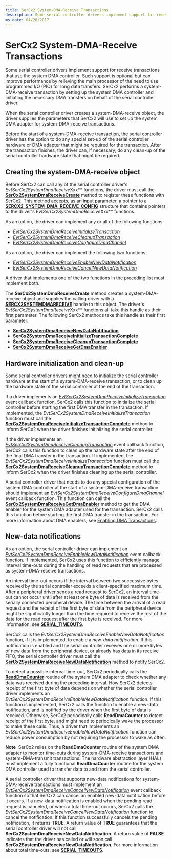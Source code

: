 ```yaml
---
title: SerCx2 System-DMA-Receive Transactions
description: Some serial controller drivers implement support for receive transactions that use the system DMA controller.
ms.date: 04/20/2017
---
```


# SerCx2 System-DMA-Receive Transactions

Some serial controller drivers implement support for receive transactions that use the system DMA controller. Such support is optional but can improve performance by relieving the main processor of the need to use programmed I/O (PIO) for long data transfers. SerCx2 performs a system-DMA-receive transaction by setting up the system DMA controller and initiating the necessary DMA transfers on behalf of the serial controller driver.

When the serial controller driver creates a system-DMA-receive object, the driver supplies the parameters that SerCx2 will use to set up the system DMA adapter for system-DMA-receive transactions.

Before the start of a system-DMA-receive transaction, the serial controller driver has the option to do any special set-up of the serial controller hardware or DMA adapter that might be required for the transaction. After the transaction finishes, the driver can, if necessary, do any clean-up of the serial controller hardware state that might be required.

## Creating the system-DMA-receive object

Before SerCx2 can call any of the serial controller driver's *EvtSerCx2SystemDmaReceive*Xxx** functions, the driver must call the [**SerCx2SystemDmaReceiveCreate**](/windows-hardware/drivers/ddi/sercx/nf-sercx-sercx2systemdmareceivecreate) method to register these functions with SerCx2. This method accepts, as an input parameter, a pointer to a [**SERCX2\_SYSTEM\_DMA\_RECEIVE\_CONFIG**](/windows-hardware/drivers/ddi/sercx/ns-sercx-_sercx2_system_dma_receive_config) structure that contains pointers to the driver's *EvtSerCx2SystemDmaReceive*Xxx** functions.

As an option, the driver can implement any or all of the following functions:

- [*EvtSerCx2SystemDmaReceiveInitializeTransaction*](/windows-hardware/drivers/ddi/sercx/nc-sercx-evt_sercx2_system_dma_receive_initialize_transaction)
- [*EvtSerCx2SystemDmaReceiveCleanupTransaction*](/windows-hardware/drivers/ddi/sercx/nc-sercx-evt_sercx2_system_dma_receive_cleanup_transaction)
- [*EvtSerCx2SystemDmaReceiveConfigureDmaChannel*](/windows-hardware/drivers/ddi/sercx/nc-sercx-evt_sercx2_system_dma_receive_configure_dma_channel)

As an option, the driver can implement the following two functions:

- [*EvtSerCx2SystemDmaReceiveEnableNewDataNotification*](/windows-hardware/drivers/ddi/sercx/nc-sercx-evt_sercx2_system_dma_receive_enable_new_data_notification)
- [*EvtSerCx2SystemDmaReceiveCancelNewDataNotification*](/windows-hardware/drivers/ddi/sercx/nc-sercx-evt_sercx2_system_dma_receive_cancel_new_data_notification)

A driver that implements one of the two functions in the preceding list must implement both.

The **SerCx2SystemDmaReceiveCreate** method creates a system-DMA-receive object and supplies the calling driver with a [**SERCX2SYSTEMDMARECEIVE**](./sercx2-object-handles.md) handle to this object. The driver's *EvtSerCx2SystemDmaReceive*Xxx** functions all take this handle as their first parameter. The following SerCx2 methods take this handle as their first parameter:

- [**SerCx2SystemDmaReceiveNewDataNotification**](/windows-hardware/drivers/ddi/sercx/nf-sercx-sercx2systemdmareceivenewdatanotification)
- [**SerCx2SystemDmaReceiveInitializeTransactionComplete**](/windows-hardware/drivers/ddi/sercx/nf-sercx-sercx2systemdmareceiveinitializetransactioncomplete)
- [**SerCx2SystemDmaReceiveCleanupTransactionComplete**](/windows-hardware/drivers/ddi/sercx/nf-sercx-sercx2systemdmareceivecleanuptransactioncomplete)
- [**SerCx2SystemDmaReceiveGetDmaEnabler**](/windows-hardware/drivers/ddi/sercx/nf-sercx-sercx2systemdmareceivegetdmaenabler)

## Hardware initialization and clean-up

Some serial controller drivers might need to initialize the serial controller hardware at the start of a system-DMA-receive transaction, or to clean up the hardware state of the serial controller at the end of the transaction.

If a driver implements an [*EvtSerCx2SystemDmaReceiveInitializeTransaction*](/windows-hardware/drivers/ddi/sercx/nc-sercx-evt_sercx2_system_dma_receive_initialize_transaction) event callback function, SerCx2 calls this function to initialize the serial controller before starting the first DMA transfer in the transaction. If implemented, the *EvtSerCx2SystemDmaReceiveInitializeTransaction* function must call the [**SerCx2SystemDmaReceiveInitializeTransactionComplete**](/windows-hardware/drivers/ddi/sercx/nf-sercx-sercx2systemdmareceiveinitializetransactioncomplete) method to inform SerCx2 when the driver finishes initializing the serial controller.

If the driver implements an [*EvtSerCx2SystemDmaReceiveCleanupTransaction*](/windows-hardware/drivers/ddi/sercx/nc-sercx-evt_sercx2_system_dma_receive_cleanup_transaction) event callback function, SerCx2 calls this function to clean up the hardware state after the end of the final DMA transfer in the transaction. If implemented, the *EvtSerCx2SystemDmaReceiveInitializeTransaction* function must call the [**SerCx2SystemDmaReceiveCleanupTransactionComplete**](/windows-hardware/drivers/ddi/sercx/nf-sercx-sercx2systemdmareceivecleanuptransactioncomplete) method to inform SerCx2 when the driver finishes cleaning up the serial controller.

A serial controller driver that needs to do any special configuration of the system DMA controller at the start of a system-DMA-receive transaction should implement an [*EvtSerCx2SystemDmaReceiveConfigureDmaChannel*](/windows-hardware/drivers/ddi/sercx/nc-sercx-evt_sercx2_system_dma_receive_configure_dma_channel) event callback function. This function can call the [**SerCx2SystemDmaReceiveGetDmaEnabler**](/windows-hardware/drivers/ddi/sercx/nf-sercx-sercx2systemdmareceivegetdmaenabler) method to get the DMA enabler for the system DMA adapter used for the transaction. SerCx2 calls this function before starting the first DMA transfer in the transaction. For more information about DMA enablers, see [Enabling DMA Transactions](../wdf/enabling-dma-transactions.md).

## New-data notifications

As an option, the serial controller driver can implement an [*EvtSerCx2SystemDmaReceiveEnableNewDataNotification*](/windows-hardware/drivers/ddi/sercx/nc-sercx-evt_sercx2_system_dma_receive_enable_new_data_notification) event callback function. If implemented, SerCx2 uses this function to efficiently manage interval time-outs during the handling of read requests that are processed as system-DMA-receive transactions.

An interval time-out occurs if the interval between two successive bytes received by the serial controller exceeds a client-specified maximum time. After a peripheral driver sends a read request to SerCx2, an interval time-out cannot occur until after at least one byte of data is received from the serially connected peripheral device. The time between the arrival of a read request and the receipt of the first byte of data from the peripheral device might be significantly longer than the time required to receive the rest of the data for the read request after the first byte is received. For more information, see [**SERIAL\_TIMEOUTS**](/windows-hardware/drivers/ddi/ntddser/ns-ntddser-_serial_timeouts).

SerCx2 calls the *EvtSerCx2SystemDmaReceiveEnableNewDataNotification* function, if it is implemented, to enable a *new-data notification*. If this notification is enabled and the serial controller receives one or more bytes of new data from the peripheral device, or already has data in its receive FIFO, the serial controller driver must call the [**SerCx2SystemDmaReceiveNewDataNotification**](/windows-hardware/drivers/ddi/sercx/nf-sercx-sercx2systemdmareceivenewdatanotification) method to notify SerCx2.

To detect a possible interval time-out, SerCx2 periodically calls the [**ReadDmaCounter**](/windows-hardware/drivers/ddi/wdm/nc-wdm-pread_dma_counter) routine of the system DMA adapter to check whether any data was received during the preceding interval. How SerCx2 detects receipt of the first byte of data depends on whether the serial controller driver implements an *EvtSerCx2SystemDmaReceiveEnableNewDataNotification* function. If this function is implemented, SerCx2 calls the function to enable a new-data notification, and is notified by the driver when the first byte of data is received. Otherwise, SerCx2 periodically calls **ReadDmaCounter** to detect receipt of the first byte, and might need to periodically wake the processor to make these calls. Thus, a driver that implements an *EvtSerCx2SystemDmaReceiveEnableNewDataNotification* function can reduce power consumption by not requiring the processor to wake as often.

**Note**  SerCx2 relies on the **ReadDmaCounter** routine of the system DMA adapter to monitor time-outs during system-DMA-receive transactions and system-DMA-transmit transactions. The hardware abstraction layer (HAL) must implement a fully functional **ReadDmaCounter** routine for the system DMA controller used to transfer data to and from the serial controller.

A serial controller driver that supports new-data notifications for system-DMA-receive transactions must implement an [*EvtSerCx2SystemDmaReceiveCancelNewDataNotification*](/windows-hardware/drivers/ddi/sercx/nc-sercx-evt_sercx2_system_dma_receive_cancel_new_data_notification) event callback function so that SerCx2 can cancel an enabled new-data notification before it occurs. If a new-data notification is enabled when the pending read request is canceled, or when a total time-out occurs, SerCx2 calls the *EvtSerCx2SystemDmaReceiveCancelNewDataNotification* function to cancel the notification. If this function successfully cancels the pending notification, it returns **TRUE**. A return value of **TRUE** guarantees that the serial controller driver will not call **SerCx2SystemDmaReceiveNewDataNotification**. A return value of **FALSE** indicates that the driver has called or will soon call **SerCx2SystemDmaReceiveNewDataNotification**. For more information about total time-outs, see [**SERIAL\_TIMEOUTS**](/windows-hardware/drivers/ddi/ntddser/ns-ntddser-_serial_timeouts).
